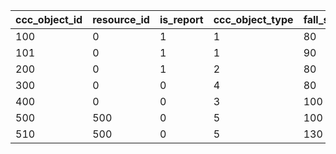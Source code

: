 |ccc_object_id|resource_id|is_report|ccc_object_type|fall_speed|absorb_frame|value_1|value_2|
| --- | --- | --- | --- | --- | --- | --- | --- |
|100|0|1|1|80|10|5|0|
|101|0|1|1|90|10|25|0|
|200|0|1|2|80|10|0|0|
|300|0|0|4|80|0|180|0|
|400|0|0|3|100|0|0|0|
|500|500|0|5|100|0|1|1|
|510|500|0|5|130|0|2|2|